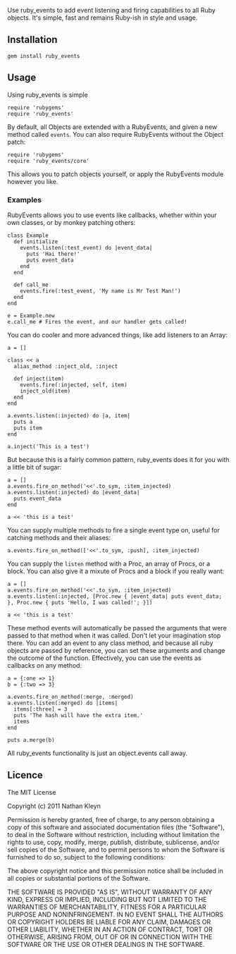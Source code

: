 Use ruby_events to add event listening and firing capabilities to all Ruby
objects. It's simple, fast and remains Ruby-ish in style and usage.

## Installation

    gem install ruby_events

## Usage

Using ruby_events is simple

    require 'rubygems'
    require 'ruby_events'
    
By default, all Objects are extended with a RubyEvents, and given a new method
called `events`. You can also require RubyEvents without the Object patch:

    require 'rubygems'
    require 'ruby_events/core'

This allows you to patch objects yourself, or apply the RubyEvents module
however you like.

### Examples

RubyEvents allows you to use events like callbacks, whether within your own
classes, or by monkey patching others:

    class Example
      def initialize
        events.listen(:test_event) do |event_data|
          puts 'Hai there!'
          puts event_data
        end
      end

      def call_me
        events.fire(:test_event, 'My name is Mr Test Man!')
      end
    end

    e = Example.new
    e.call_me # Fires the event, and our handler gets called!

You can do cooler and more advanced things, like add listeners to an Array:

    a = []
    
    class << a
      alias_method :inject_old, :inject
      
      def inject(item)
        events.fire(:injected, self, item)
        inject_old(item)
      end
    end

    a.events.listen(:injected) do |a, item|
      puts a
      puts item
    end
    
    a.inject('This is a test')

But because this is a fairly common pattern, ruby_events does it for you with
a little bit of sugar:

    a = []
    a.events.fire_on_method('<<'.to_sym, :item_injected)
    a.events.listen(:injected) do |event_data|
      puts event_data
    end
    
    a << 'this is a test'
    
You can supply multiple methods to fire a single event type on, useful for
catching methods and their aliases:

    a.events.fire_on_method(['<<'.to_sym, :push], :item_injected)
    
You can supply the `listen` method with a Proc, an array of Procs, or a block.
You can also give it a mixute of Procs and a block if you really want:

    a = []
    a.events.fire_on_method('<<'.to_sym, :item_injected)
    a.events.listen(:injected, [Proc.new { |event_data| puts event_data; }, Proc.new { puts 'Hello, I was called!'; }])
    
    a << 'this is a test'

These method events will automatically be passed the arguments that were passed
to that method when it was called. Don't let your imagination stop there. You
can add an event to any class method, and because all ruby objects are passed by
reference, you can set these arguments and change the outcome of the function.
Effectively, you can use the events as callbacks on any method:

    a = {:one => 1}
    b = {:two => 3}

    a.events.fire_on_method(:merge, :merged)
    a.events.listen(:merged) do |items|
      items[:three] = 3
      puts 'The hash will have the extra item.'
      items
    end

    puts a.merge(b)

All ruby_events functionality is just an object.events call away.

## Licence

The MIT License

Copyright (c) 2011 Nathan Kleyn

Permission is hereby granted, free of charge, to any person obtaining a copy
of this software and associated documentation files (the "Software"), to deal
in the Software without restriction, including without limitation the rights
to use, copy, modify, merge, publish, distribute, sublicense, and/or sell
copies of the Software, and to permit persons to whom the Software is
furnished to do so, subject to the following conditions:

The above copyright notice and this permission notice shall be included in
all copies or substantial portions of the Software.

THE SOFTWARE IS PROVIDED "AS IS", WITHOUT WARRANTY OF ANY KIND, EXPRESS OR
IMPLIED, INCLUDING BUT NOT LIMITED TO THE WARRANTIES OF MERCHANTABILITY,
FITNESS FOR A PARTICULAR PURPOSE AND NONINFRINGEMENT. IN NO EVENT SHALL THE
AUTHORS OR COPYRIGHT HOLDERS BE LIABLE FOR ANY CLAIM, DAMAGES OR OTHER
LIABILITY, WHETHER IN AN ACTION OF CONTRACT, TORT OR OTHERWISE, ARISING FROM,
OUT OF OR IN CONNECTION WITH THE SOFTWARE OR THE USE OR OTHER DEALINGS IN
THE SOFTWARE.
